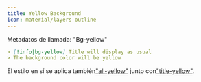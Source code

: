 ```yaml
---
title: Yellow Background
icon: material/layers-outline
---
```


Metadatos de llamada: "Bg-yellow"

```md
> [!info|bg-yellow] Title will display as usual
> The background color will be yellow
```

El estilo en sí se aplica también["all-yellow"](../combined-styling/page-9.md)
junto con["title-yellow"](../title-styling/page-9.md).

